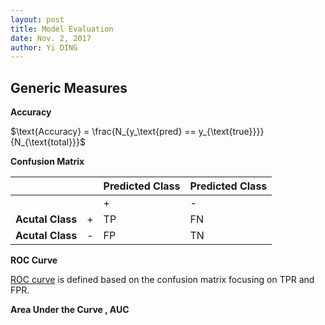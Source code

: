 ```yaml
---
layout: post
title: Model Evaluation
date: Nov. 2, 2017
author: Yi DING
---
```


## Generic Measures
**Accuracy**

$\text{Accuracy} = \frac{N_{y_\text{pred} == y_{\text{true}}}}{N_{\text{total}}}$


**Confusion Matrix**

|                  |      | **Predicted Class**		  |**Predicted Class**|
| ---------------- | ---- | --------------- | ---- |
|                  |      | +               | -    |
| **Acutal Class** | +    | TP              | FN   |
| **Acutal Class** | -    | FP              | TN   |

**ROC Curve**

[ROC curve](https://en.wikipedia.org/wiki/Receiver_operating_characteristic#ROC_space) is defined based on the confusion matrix focusing on TPR and FPR.

**Area Under the Curve , AUC**




